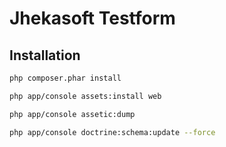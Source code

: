 Jhekasoft Testform
==================

Installation
------------
```sh
php composer.phar install
```

```sh
php app/console assets:install web
```

```sh
php app/console assetic:dump
```

```sh
php app/console doctrine:schema:update --force
```
